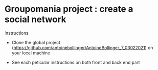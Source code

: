 # Groupomania project : create a social network

Instructions

- Clone the global project (https://github.com/antoinebollinger/AntoineBollinger_7_03022021) on your local machine

- See each peticular instructions on both front and back end part
